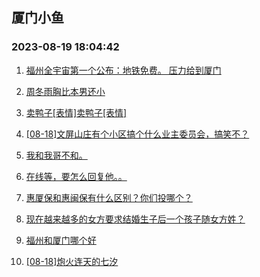 ## 厦门小鱼 
### 2023-08-19 18:04:42

1. [福州全宇宙第一个公布：地铁免费。 压力给到厦门](http://bbs.xmfish.com/read-htm-tid-18056461.html)

2. [周冬雨胸比本男还小](http://bbs.xmfish.com/read-htm-tid-18056528.html)

3. [卖鸭子[表情]卖鸭子[表情]](http://bbs.xmfish.com/read-htm-tid-18056449.html)

4. [[08-18]文屏山庄有个小区搞个什么业主委员会，搞笑不？](http://bbs.xmfish.com/read-htm-tid-18056509.html)

5. [我和我哥不和。](http://bbs.xmfish.com/read-htm-tid-18056654.html)

6. [在线等，要怎么回复他。。](http://bbs.xmfish.com/read-htm-tid-18056489.html)

7. [惠厦保和惠闽保有什么区别？你们投哪个？](http://bbs.xmfish.com/read-htm-tid-18056493.html)

8. [现在越来越多的女方要求结婚生子后一个孩子随女方姓？](http://bbs.xmfish.com/read-htm-tid-18056555.html)

9. [福州和厦门哪个好](http://bbs.xmfish.com/read-htm-tid-18056526.html)

10. [[08-18]炮火连天的七汐](http://bbs.xmfish.com/read-htm-tid-18056435.html)

